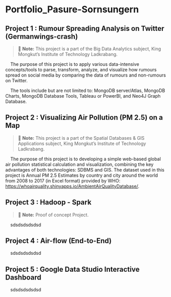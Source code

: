 # Portfolio_Pasure-Sornsungern

## Project 1 : Rumour Spreading Analysis on Twitter (Germanwings-crash)

> :memo: **Note:** This project is a part of the Big Data Analytics subject, King Mongkut’s Institute of Technology Ladkrabang.

&nbsp;&nbsp;&nbsp;&nbsp;The purpose of this project is to apply various data-intensive concepts/tools to parse, transform, analyze, and visualize how rumours spread on
social media by comparing the data of rumours and non-rumours on Twitter. 

&nbsp;&nbsp;&nbsp;&nbsp;The tools include but are not limited to: MongoDB server/Atlas, MongoDB Charts, MongoDB Database Tools, Tableau or PowerBI, and Neo4J Graph Database.

## Project 2 : Visualizing Air Pollution (PM 2.5) on a Map

> :memo: **Note:** This project is a part of the Spatial Databases & GIS Applications subject, King Mongkut’s Institute of Technology Ladkrabang.

&nbsp;&nbsp;&nbsp;&nbsp;The purpose of this project is to developing a simple web-based global air pollution statistical calculation and visualization, combining the key advantages of both technologies: SDBMS and GIS. The dataset used in this project is Annual PM 2.5 Estimates by
country and city around the world from 2008 to 2017 (in Excel format) provided by WHO: https://whoairquality.shinyapps.io/AmbientAirQualityDatabase/.

## Project 3 : Hadoop - Spark

> :memo: **Note:** Proof of concept Project.

&nbsp;&nbsp;&nbsp;&nbsp;sdsdsdsdsdsd

## Project 4 : Air-flow (End-to-End)

&nbsp;&nbsp;&nbsp;&nbsp;sdsdsdsdsdsd

## Project 5 : Google Data Studio Interactive Dashboard

&nbsp;&nbsp;&nbsp;&nbsp;sdsdsdsdsdsd
